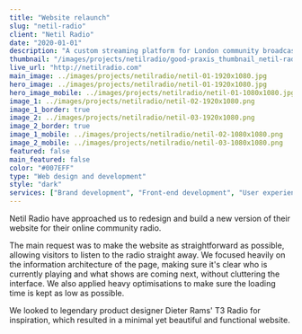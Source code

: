 ```yaml
---
title: "Website relaunch"
slug: "netil-radio"
client: "Netil Radio"
date: "2020-01-01"
description: "A custom streaming platform for London community broadcasters Netil Radio"
thumbnail: "/images/projects/netilradio/good-praxis_thumbnail_netil-radio.svg"
live_url: "http://netilradio.com"
main_image: ../images/projects/netilradio/netil-01-1920x1080.jpg
hero_image: ../images/projects/netilradio/netil-01-1920x1080.jpg
hero_image_mobile: ../images/projects/netilradio/netil-01-1080x1080.jpg
image_1: ../images/projects/netilradio/netil-02-1920x1080.png
image_1_border: true
image_2: ../images/projects/netilradio/netil-03-1920x1080.png
image_2_border: true
image_1_mobile: ../images/projects/netilradio/netil-02-1080x1080.png
image_2_mobile: ../images/projects/netilradio/netil-03-1080x1080.png
featured: false
main_featured: false
color: "#007EFF"
type: "Web design and development"
style: "dark"
services: ["Brand development", "Front-end development", "User experience design", "User interface design"]
---
```

Netil Radio have approached us to redesign and build a new version of their
website for their online community radio.

The main request was to make the website as straightforward as possible,
allowing visitors to listen to the radio straight away. We focused heavily on
the information architecture of the page, making sure it's clear who is currently
playing and what shows are coming next, without cluttering the interface. We also
applied heavy optimisations to make sure the loading time is kept as low as possible.

We looked to legendary product designer Dieter Rams' T3 Radio for inspiration,
which resulted in a minimal yet beautiful and functional website.
